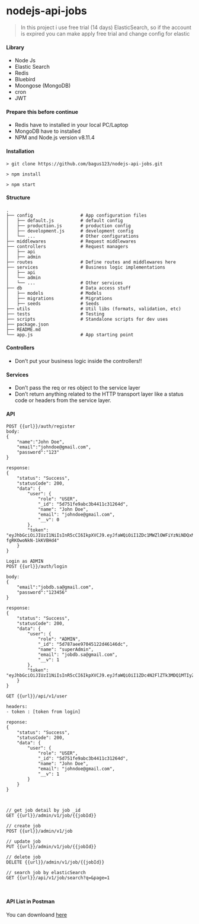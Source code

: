 # nodejs-api-jobs

> In this project i use free trial (14 days) ElasticSearch, so if the account is expired you can make apply free trial and change config for elastic

####  Library
- Node Js
- Elastic Search
- Redis
- Bluebird
- Moongose (MongoDB)
- cron
- JWT

####  Prepare this before continue
- Redis have to installed in your local PC/Laptop
- MongoDB have to installed
- NPM and Node.js version v8.11.4
####  Installation


```
> git clone https://github.com/bagus123/nodejs-api-jobs.git

> npm install

> npm start
```



#### Structure
```.
.
├── config                  # App configuration files
│   ├── default.js          # default config
│   ├── production.js       # production config
│   ├── development.js      # development config
│   └── ...                 # Other configurations
├── middlewares             # Request middlewares
├── controllers             # Request managers
│   ├── api
│   ├── admin
├── routes                  # Define routes and middlewares here
├── services                # Business logic implementations
│   ├── api
│   └── admin
│   └── ...                 # Other services
├── db                      # Data access stuff
│   ├── models              # Models
│   ├── migrations          # Migrations
│   ├── seeds               # Seeds
├── utils                   # Util libs (formats, validation, etc)
├── tests                   # Testing
├── scripts                 # Standalone scripts for dev uses
├── package.json           
├── README.md         
└── app.js                  # App starting point
 ```


#### Controllers
- Don’t put your business logic inside the controllers!!

#### Services
 - Don’t pass the req or res object to the service layer
 - Don’t return anything related to the HTTP transport layer like a status code or headers from the service layer.

#### API
```
POST {{url}}/auth/register
body:
{
	"name":"John Doe",
	"email":"johndoe@gmail.com",
	"password":"123"
}

response:
{
    "status": "Success",
    "statusCode": 200,
    "data": {
        "user": {
            "role": "USER",
            "_id": "5d751fe9abc3b4411c31264d",
            "name": "John Doe",
            "email": "johndoe@gmail.com",
            "__v": 0
        },
        "token": "eyJhbGciOiJIUzI1NiIsInR5cCI6IkpXVCJ9.eyJfaWQiOiI1ZDc1MWZlOWFiYzNiNDQxMWMzMTI2NGQiLCJpYXQiOjE1Njc5NTY5NjksImV4cCI6MTU3NjU5Njk2OX0._EiUv3Oa93N3mZIOnDDFQIN-fgRKOwoNkN-1kKVBHd4"
    }
}

Login as ADMIN
POST {{url}}/auth/login

body:
{
	"email":"jobdb.sa@gmail.com",
	"password":"123456"
}

response:
{
    "status": "Success",
    "statusCode": 200,
    "data": {
        "user": {
            "role": "ADMIN",
            "_id": "5d787aee97045122d46146dc",
            "name": "superAdmin",
            "email": "jobdb.sa@gmail.com",
            "__v": 1
        },
        "token": "eyJhbGciOiJIUzI1NiIsInR5cCI6IkpXVCJ9.eyJfaWQiOiI1ZDc4N2FlZTk3MDQ1MTIyZDQ2MTQ2ZGMiLCJpYXQiOjE1NjgxNzcwNTV9.5VeEV0nHtAmMdWIEsb8q7g7f5zNyrhHuV_Tc704PXcQ"
    }
}

GET {{url}}/api/v1/user

headers:
- token : [token from login]

reponse:
{
    "status": "Success",
    "statusCode": 200,
    "data": {
        "user": {
            "role": "USER",
            "_id": "5d751fe9abc3b4411c31264d",
            "name": "John Doe",
            "email": "johndoe@gmail.com",
            "__v": 1
        }
    }
}



// get job detail by job _id
GET {{url}}/admin/v1/job/{{jobId}}

// create job
POST {{url}}/admin/v1/job

// update job
PUT {{url}}/admin/v1/job/{{jobId}}

// delete job
DELETE {{url}}/admin/v1/job/{{jobId}}

// search job by elasticSearch
GET {{url}}/api/v1/job/search?q=&page=1



 ```









#### API List in Postman
You can downloand [here](https://www.getpostman.com/collections/fed469752e232ae0b55d "here")
